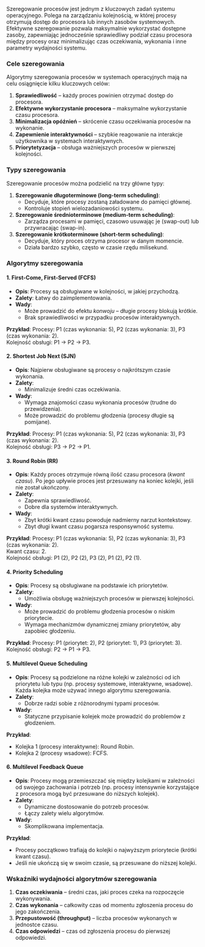 Szeregowanie procesów jest jednym z kluczowych zadań systemu operacyjnego. Polega na zarządzaniu kolejnością, w której procesy otrzymują dostęp do procesora lub innych zasobów systemowych. Efektywne szeregowanie pozwala maksymalnie wykorzystać dostępne zasoby, zapewniając jednocześnie sprawiedliwy podział czasu procesora między procesy oraz minimalizując czas oczekiwania, wykonania i inne parametry wydajności systemu.

### **Cele szeregowania**
Algorytmy szeregowania procesów w systemach operacyjnych mają na celu osiągnięcie kilku kluczowych celów:

1. **Sprawiedliwość** – każdy proces powinien otrzymać dostęp do procesora.
2. **Efektywne wykorzystanie procesora** – maksymalne wykorzystanie czasu procesora.
3. **Minimalizacja opóźnień** – skrócenie czasu oczekiwania procesów na wykonanie.
4. **Zapewnienie interaktywności** – szybkie reagowanie na interakcje użytkownika w systemach interaktywnych.
5. **Priorytetyzacja** – obsługa ważniejszych procesów w pierwszej kolejności.

### **Typy szeregowania**
Szeregowanie procesów można podzielić na trzy główne typy:

1. **Szeregowanie długoterminowe (long-term scheduling)**:
    - Decyduje, które procesy zostaną załadowane do pamięci głównej.
    - Kontroluje stopień wielozadaniowości systemu.
2. **Szeregowanie średnioterminowe (medium-term scheduling)**:
    - Zarządza procesami w pamięci, czasowo usuwając je (swap-out) lub przywracając (swap-in).
3. **Szeregowanie krótkoterminowe (short-term scheduling)**:
    - Decyduje, który proces otrzyma procesor w danym momencie.
    - Działa bardzo szybko, często w czasie rzędu milisekund.

### **Algorytmy szeregowania**
#### **1. First-Come, First-Served (FCFS)**
- **Opis**: Procesy są obsługiwane w kolejności, w jakiej przychodzą.
- **Zalety**: Łatwy do zaimplementowania.
- **Wady**:
    - Może prowadzić do efektu _konwoju_ – długie procesy blokują krótkie.
    - Brak sprawiedliwości w przypadku procesów interaktywnych.

**Przykład**: Procesy: P1 (czas wykonania: 5), P2 (czas wykonania: 3), P3 (czas wykonania: 2).  
Kolejność obsługi: P1 → P2 → P3.

#### **2. Shortest Job Next (SJN)**
- **Opis**: Najpierw obsługiwane są procesy o najkrótszym czasie wykonania.
- **Zalety**:
    - Minimalizuje średni czas oczekiwania.
- **Wady**:
    - Wymaga znajomości czasu wykonania procesów (trudne do przewidzenia).
    - Może prowadzić do problemu głodzenia (procesy długie są pomijane).

**Przykład**: Procesy: P1 (czas wykonania: 5), P2 (czas wykonania: 3), P3 (czas wykonania: 2).  
Kolejność obsługi: P3 → P2 → P1.

#### **3. Round Robin (RR)**
- **Opis**: Każdy proces otrzymuje równą ilość czasu procesora (_kwant czasu_). Po jego upływie proces jest przesuwany na koniec kolejki, jeśli nie został ukończony.
- **Zalety**:
    - Zapewnia sprawiedliwość.
    - Dobre dla systemów interaktywnych.
- **Wady**:
    - Zbyt krótki kwant czasu powoduje nadmierny narzut kontekstowy.
    - Zbyt długi kwant czasu pogarsza responsywność systemu.

**Przykład**: Procesy: P1 (czas wykonania: 5), P2 (czas wykonania: 3), P3 (czas wykonania: 2).  
Kwant czasu: 2.  
Kolejność obsługi: P1 (2), P2 (2), P3 (2), P1 (2), P2 (1).

#### **4. Priority Scheduling**
- **Opis**: Procesy są obsługiwane na podstawie ich priorytetów.
- **Zalety**:
    - Umożliwia obsługę ważniejszych procesów w pierwszej kolejności.
- **Wady**:
    - Może prowadzić do problemu głodzenia procesów o niskim priorytecie.
    - Wymaga mechanizmów dynamicznej zmiany priorytetów, aby zapobiec głodzeniu.

**Przykład**: Procesy: P1 (priorytet: 2), P2 (priorytet: 1), P3 (priorytet: 3).  
Kolejność obsługi: P2 → P1 → P3.

#### **5. Multilevel Queue Scheduling**
- **Opis**: Procesy są podzielone na różne kolejki w zależności od ich priorytetu lub typu (np. procesy systemowe, interaktywne, wsadowe). Każda kolejka może używać innego algorytmu szeregowania.
- **Zalety**:
    - Dobrze radzi sobie z różnorodnymi typami procesów.
- **Wady**:
    - Statyczne przypisanie kolejek może prowadzić do problemów z głodzeniem.

**Przykład**:
- Kolejka 1 (procesy interaktywne): Round Robin.
- Kolejka 2 (procesy wsadowe): FCFS.

#### **6. Multilevel Feedback Queue**

- **Opis**: Procesy mogą przemieszczać się między kolejkami w zależności od swojego zachowania i potrzeb (np. procesy intensywnie korzystające z procesora mogą być przesuwane do niższych kolejek).
- **Zalety**:
    - Dynamiczne dostosowanie do potrzeb procesów.
    - Łączy zalety wielu algorytmów.
- **Wady**:
    - Skomplikowana implementacja.

**Przykład**:

- Procesy początkowo trafiają do kolejki o najwyższym priorytecie (krótki kwant czasu).
- Jeśli nie ukończą się w swoim czasie, są przesuwane do niższej kolejki.


### **Wskaźniki wydajności algorytmów szeregowania**

1. **Czas oczekiwania** – średni czas, jaki proces czeka na rozpoczęcie wykonywania.
2. **Czas wykonania** – całkowity czas od momentu zgłoszenia procesu do jego zakończenia.
3. **Przepustowość (throughput)** – liczba procesów wykonanych w jednostce czasu.
4. **Czas odpowiedzi** – czas od zgłoszenia procesu do pierwszej odpowiedzi.